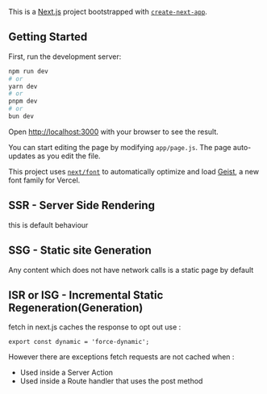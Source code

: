 This is a [Next.js](https://nextjs.org) project bootstrapped with [`create-next-app`](https://github.com/vercel/next.js/tree/canary/packages/create-next-app).

## Getting Started

First, run the development server:

```bash
npm run dev
# or
yarn dev
# or
pnpm dev
# or
bun dev
```

Open [http://localhost:3000](http://localhost:3000) with your browser to see the result.

You can start editing the page by modifying `app/page.js`. The page auto-updates as you edit the file.

This project uses [`next/font`](https://nextjs.org/docs/app/building-your-application/optimizing/fonts) to automatically optimize and load [Geist](https://vercel.com/font), a new font family for Vercel.

## SSR - Server Side Rendering
this is default behaviour

## SSG - Static site Generation
Any content which does not have network calls is a static page by default

## ISR or ISG - Incremental Static Regeneration(Generation)
fetch in next.js caches the response
to opt out use :
``` 
export const dynamic = 'force-dynamic';
```
However there are exceptions fetch requests are not cached when : 

- Used inside a Server Action
- Used inside a Route handler that uses the post method